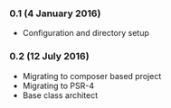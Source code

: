 ### 0.1 (4 January 2016)
* Configuration and directory setup

### 0.2 (12 July 2016)
* Migrating to composer based project
* Migrating to PSR-4
* Base class architect